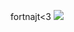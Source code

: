 <!DOCTYPE HTML>
fortnajt<3
<img src="https://icdn.football-espana.net/wp-content/uploads/2022/07/Robert-Lewandowski-8.jpeg"/>
